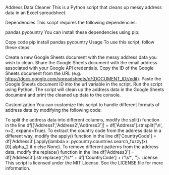 Address Data Cleaner
This is a Python script that cleans up messy address data in an Excel spreadsheet.

Dependencies
This script requires the following dependencies:

pandas
pycountry
You can install these dependencies using pip:

Copy code
pip install pandas pycountry
Usage
To use this script, follow these steps:

Create a new Google Sheets document with the messy address data you wish to clean.
Share the Google Sheets document with the email address associated with your Google API credentials.
Copy the ID of the Google Sheets document from the URL (e.g. https://docs.google.com/spreadsheets/d/{DOCUMENT_ID}/edit).
Paste the Google Sheets document ID into the url variable in the script.
Run the script using Python.
The script will clean up the address data in the Google Sheets document and print the cleaned up data to the console.

Customization
You can customize this script to handle different formats of address data by modifying the following code:

To split the address data into different columns, modify the split() function in the line df[['Address1','Address2','Address3']] = df['Address'].str.split('\n', n=2, expand=True).
To extract the country code from the address data in a different way, modify the apply() function in the line df['CountryCode'] = df['Address3'].apply(lambda x: pycountry.countries.search_fuzzy(x)[0].alpha_2 if x else None).
To remove different patterns from the address data, modify the replace() function in the line df['Address3'] = df['Address3'].str.replace(r',?\s*' + df['CountryCode'] + r'\s*', '').
License
This script is licensed under the MIT License. See the LICENSE file for more information.
